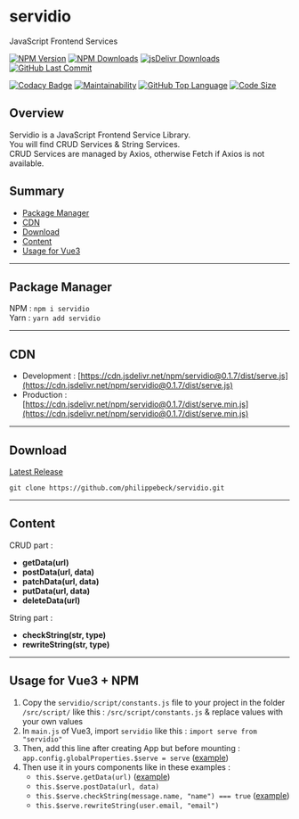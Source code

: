 # servidio

JavaScript Frontend Services

[![NPM Version](https://badgen.net/npm/v/servidio)](https://www.npmjs.com/package/servidio)
[![NPM Downloads](https://badgen.net/npm/dt/servidio)](https://www.npmjs.com/package/servidio)
[![jsDelivr Downloads](https://badgen.net/jsdelivr/hits/npm/servidio)](https://www.jsdelivr.com/package/npm/servidio)
[![GitHub Last Commit](https://badgen.net/github/last-commit/philippebeck/servidio)](https://github.com/philippebeck/servidio/commits/master)

[![Codacy Badge](https://app.codacy.com/project/badge/Grade/b65b93fc3484479aa02c1891609e47e2)](https://www.codacy.com/gh/philippebeck/servidio/dashboard)
[![Maintainability](https://api.codeclimate.com/v1/badges/8ada4e929f6116145366/maintainability)](https://codeclimate.com/github/philippebeck/servidio/maintainability)
[![GitHub Top Language](https://img.shields.io/github/languages/top/philippebeck/servidio)](https://github.com/philippebeck/servidio)
[![Code Size](https://img.shields.io/github/languages/code-size/philippebeck/servidio)](https://github.com/philippebeck/servidio/tree/master)

## Overview

Servidio is a JavaScript Frontend Service Library.  
You will find CRUD Services & String Services.  
CRUD Services are managed by Axios, otherwise Fetch if Axios is not available.

## Summary

-   [Package Manager](#package-manager)  
-   [CDN](#CDN)  
-   [Download](#download)  
-   [Content](#content)  
-   [Usage for Vue3](#usage-for-vue3)  

---

## Package Manager

NPM : `npm i servidio`  
Yarn : `yarn add servidio`  

---

## CDN 

-   Development : [https://cdn.jsdelivr.net/npm/servidio@0.1.7/dist/serve.js](https://cdn.jsdelivr.net/npm/servidio@0.1.7/dist/serve.js)  
-   Production : [https://cdn.jsdelivr.net/npm/servidio@0.1.7/dist/serve.min.js](https://cdn.jsdelivr.net/npm/servidio@0.1.7/dist/serve.min.js)  

---

## Download

[Latest Release](https://github.com/philippebeck/servidio/releases)  

`git clone https://github.com/philippebeck/servidio.git`  
  
---

## Content

CRUD part :  
-   **getData(url)**  
-   **postData(url, data)**  
-   **patchData(url, data)**  
-   **putData(url, data)**  
-   **deleteData(url)**

String part :  
-   **checkString(str, type)**  
-   **rewriteString(str, type)**  

---

## Usage for Vue3 + NPM

1.  Copy the `servidio/script/constants.js` file to your project in the folder `/src/script/` like this : `/src/script/constants.js` & replace values with your own values
2.  In `main.js` of Vue3, import `servidio` like this : `import serve from "servidio"`
3.  Then, add this line after creating App but before mounting : `app.config.globalProperties.$serve = serve` ([example](https://github.com/philippebeck/links2code/blob/master/src/main.js))
4.  Then use it in yours components like in these examples : 
    -  `this.$serve.getData(url)` ([example](https://github.com/philippebeck/links2code/blob/master/src/views/HomeView.vue))  
    -  `this.$serve.postData(url, data)`  
    -  `this.$serve.checkString(message.name, "name") === true` ([example](https://github.com/philippebeck/links2code/blob/master/src/views/ContactView.vue))  
    -  `this.$serve.rewriteString(user.email, "email")`  
